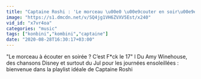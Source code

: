```yaml
---
title: "Captaine Roshi : 'Le morceau \u00e0 \u00e9couter en soir\u00e9e ? C\u2019est F*ck le 17' l Track ID"
image: "https://s1.dmcdn.net/v/SQ4jg1VH6ZVXV5Est/x240"
vid_id: "x7vr4oa"
categories: "music"
tags: ["konbini","kombini","captaine"]
date: "2020-08-28T16:30:17+03:00"
---
```

&quot;Le morceau à écouter en soirée ? C’est F*ck le 17&quot; l Du Amy Winehouse, des chansons Disney et surtout du Jul pour les journées ensoleillées : bienvenue dans la playlist idéale de Captaine Roshi
